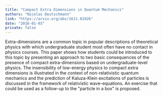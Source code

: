 ```yaml
---
title: "Compact Extra Dimensions in Quantum Mechanics"
authors: "Nicolas Deutschmann"
link: "https://arxiv.org/abs/1611.01026"
date: "2016-01-03"
private: false
---
```


Extra-dimensions are a common topic in popular descriptions of theoretical physics with which undergraduate student most often have no contact in physics courses. This paper shows how students could be introduced to this topic by presenting an approach to two basic consequences of the presence of compact extra-dimensions based on undergraduate-level physics. The insensibility of low-energy physics to compact extra dimensions is illustrated in the context of non-relativistic quantum mechanics and the prediction of Kaluza-Klein excitations of particles is discussed in the framework of relativistic wave-equations. An exercise that could be used as a follow-up to the "particle in a box" is proposed.